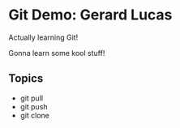 # Git Demo: Gerard Lucas

Actually learning Git!

Gonna learn some kool stuff!

## Topics
- git pull
- git push
- git clone